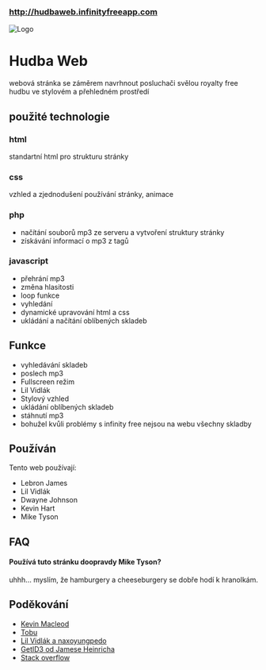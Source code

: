 
### http://hudbaweb.infinityfreeapp.com
![Logo](https://cdn.discordapp.com/attachments/1059406496846331957/1245477994923823135/velke_logo.png?ex=6658e545&is=665793c5&hm=60bb28f278e1002859e7c74d8d45576b4d45955a621500a1aa443701bc0d2833&)


# Hudba Web

webová stránka se záměrem navrhnout posluchači svělou royalty free hudbu ve stylovém a přehledném prostředí
## použité technologie

### html
standartní html pro strukturu stránky
### css
vzhled a zjednodušení používání stránky, animace
### php
- načítání souborů mp3 ze serveru a vytvoření struktury stránky
- získávání informací o mp3 z tagů
### javascript
- přehrání mp3
- změna hlasitosti
- loop funkce
- vyhledání
- dynamické upravování html a css
- ukládání a načítání oblíbených skladeb
## Funkce
- vyhledávání skladeb
- poslech mp3
- Fullscreen režim
- Lil Vidlák
- Stylový vzhled
- ukládání oblíbených skladeb
- stáhnutí mp3
- bohužel kvůli problémy s infinity free nejsou na webu všechny skladby

## Používán

Tento web používají:

- Lebron James
- Lil Vidlák
- Dwayne Johnson
- Kevin Hart
- Mike Tyson

## FAQ

#### Používá tuto stránku doopravdy Mike Tyson?

uhhh... myslím, že hamburgery a cheeseburgery se dobře hodí k hranolkám.
## Poděkování

 - [Kevin Macleod](https://www.youtube.com/@incompetech_kmac)
 - [Tobu](https://www.youtube.com/@tobuofficial)
 - [Lil Vidlák a naxoyungpedo](https://www.youtube.com/channel/UC9LmQmhp6p1-w1fjlfbo3qw)
 - [GetID3 od Jamese Heinricha](https://github.com/JamesHeinrich/getID3)
 - [Stack overflow](https://stackoverflow.com/)



